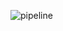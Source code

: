 ![pipeline](https://user-images.githubusercontent.com/55694345/134744849-f27c21c9-0109-4b43-bcff-8a5cbfdcc9db.png)
